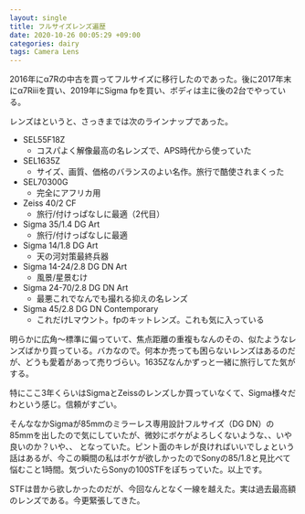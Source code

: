 ```yaml
---
layout: single
title: フルサイズレンズ遍歴
date: 2020-10-26 00:05:29 +09:00
categories: dairy
tags: Camera Lens
---
```


2016年にα7Rの中古を買ってフルサイズに移行したのであった。後に2017年末にα7Riiiを買い、2019年にSigma fpを買い、ボディは主に後の2台でやっている。

レンズはというと、さっきまでは次のラインナップであった。

  * SEL55F18Z
    * コスパよく解像最高の名レンズで、APS時代から使っていた
  * SEL1635Z
    * サイズ、画質、価格のバランスのよい名作。旅行で酷使されまくった
  * SEL70300G
    * 完全にアフリカ用
  * Zeiss 40/2 CF
    * 旅行/付けっぱなしに最適（2代目）
  * Sigma 35/1.4 DG Art
    * 旅行/付けっぱなしに最適
  * Sigma 14/1.8 DG Art
    * 天の河対策最終兵器
  * Sigma 14-24/2.8 DG DN Art
    * 風景/星景むけ
  * Sigma 24-70/2.8 DG DN Art
    * 最悪これでなんでも撮れる抑えの名レンズ
  * Sigma 45/2.8 DG DN Contemporary
    * これだけLマウント。fpのキットレンズ。これも気に入っている

明らかに広角～標準に偏っていて、焦点距離の重複もなんのその、似たようなレンズばかり買っている。バカなので。何本か売っても困らないレンズはあるのだが、どうも愛着があって売りづらい。1635Zなんかずっと一緒に旅行してた気がする。

特にここ3年くらいはSigmaとZeissのレンズしか買っていなくて、Sigma様々だわという感じ。信頼がすごい。

そんななかSigmaが85mmのミラーレス専用設計フルサイズ（DG DN）の85mmを出したので気にしていたが、微妙にボケがよろしくないような、、いや良いのか？いや、、 となっていた。ピント面のキレが良ければいいでしょという話はあるが、今この瞬間の私はボケが欲しかったのでSonyの85/1.8と見比べて悩むこと1時間。気づいたらSonyの100STFをぽちっていた。以上です。

STFは昔から欲しかったのだが、今回なんとなく一線を越えた。実は過去最高額のレンズである。今更緊張してきた。

